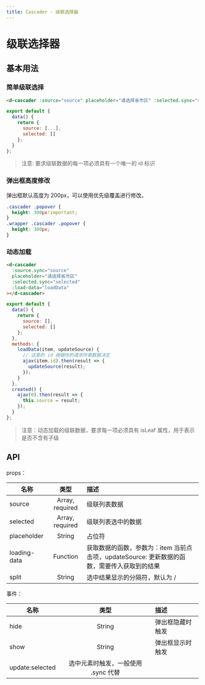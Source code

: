```yaml
---
title: Cascader - 级联选择器
---
```

# 级联选择器

## 基本用法

### 简单级联选择

<wrapper>
  <cascader-demo></cascader-demo>
</wrapper>

```html
<d-cascader :source="source" placeholder="请选择省市区" :selected.sync="selected"></d-cascader>
```

```js
export default {
  data() {
    return {
      source: [...],
      selected: []
    };
  }
};
```

> 注意: 要求级联数据的每一项必须具有一个唯一的 id 标识

### 弹出框高度修改

弹出框默认高度为 200px，可以使用优先级覆盖进行修改。

```css
.cascader .popover {
  height: 300px!important;
}
.wrapper .cascader .popover {
  height: 300px;
}
```

### 动态加载

<wrapper>
  <cascader-dynamic></cascader-dynamic>
</wrapper>

```html
<d-cascader
  :source.sync="source"
  placeholder="请选择省市区"
  :selected.sync="selected"
  :load-data="loadData"
></d-cascader>
```

```js
export default {
  data() {
    return {
      source: [],
      selected: []
    };
  },
  methods: {
    loadData(item, updateSource) {
      // 这里的 id 根据你的请求所需数据决定
      ajax(item.id).then(result => {
        updateSource(result);
      });
    }
  },
  created() {
    ajax(0).then(result => {
      this.source = result;
    });
  }
};
```

> 注意：动态加载的级联数据，要求每一项必须具有 isLeaf 属性，用于表示是否不含有子级

## API

props：

| 名称         |      类型       | 描述                                                                                        |
| ------------ | :-------------: | :------------------------------------------------------------------------------------------ |
| source       | Array, required | 级联列表数据                                                                                |
| selected     | Array, required | 级联列表选中的数据                                                                          |
| placeholder  |     String      | 占位符                                                                                      |
| loading-data |    Function     | 获取数据的函数，参数为：item 当前点击项，updateSource: 更新数据的函数，需要传入获取到的结果 |
| split        |     String      | 选中结果显示的分隔符，默认为 /                                                              |

事件：

| 名称            |                类型                 | 描述             |
| --------------- | :---------------------------------: | :--------------- |
| hide            |               String                | 弹出框隐藏时触发 |
| show            |               String                | 弹出框显示时触发 |
| update:selected | 选中元素时触发，一般使用 .sync 代替 |